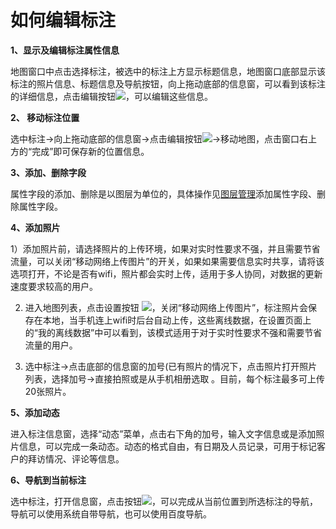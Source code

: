 # 如何编辑标注

**1、显示及编辑标注属性信息**

地图窗口中点击选择标注，被选中的标注上方显示标题信息，地图窗口底部显示该标注的照片信息、标题信息及导航按钮，向上拖动底部的信息窗，可以看到该标注的详细信息，点击编辑按钮![](http://pic.dituwuyou.com/map%2Fpicture%2Fmobile%2Fmeditmark.png)，可以编辑这些信息。

**2、 移动标注位置**

选中标注->向上拖动底部的信息窗->点击编辑按钮![](http://pic.dituwuyou.com/map%2Fpicture%2Fmobile%2Fmeditmark.png)->移动地图，点击窗口右上方的“完成”即可保存新的位置信息。

**3、添加、删除字段**

属性字段的添加、删除是以图层为单位的，具体操作见[图层管理](/m-layers.html)添加属性字段、删除属性字段。

**4、添加照片**

1）添加照片前，请选择照片的上传环境，如果对实时性要求不强，并且需要节省流量，可以关闭“移动网络上传图片”的开关，如果如果需要信息实时共享，请将该选项打开，不论是否有wifi，照片都会实时上传，适用于多人协同，对数据的更新速度要求较高的用户。

2) 进入地图列表，点击设置按钮 ![](http://pic.dituwuyou.com/map%2Fpicture%2Fmobile%2Fmsettings.png)，关闭“移动网络上传图片”，标注照片会保存在本地，当手机连上wifi时后台自动上传，这些离线数据，在设置页面上的“我的离线数据”中可以看到，该模式适用于对于实时性要求不强和需要节省流量的用户。

3) 选中标注->点击底部的信息窗的加号(已有照片的情况下，点击照片打开照片列表，选择加号->直接拍照或是从手机相册选取 。目前，每个标注最多可上传20张照片。


**5、添加动态**

进入标注信息窗，选择“动态”菜单，点击右下角的加号，输入文字信息或是添加照片信息，可以完成一条动态。动态的格式自由，有日期及人员记录，可用于标记客户的拜访情况、评论等信息。

**6、导航到当前标注**

选中标注，打开信息窗，点击按钮![](http://pic.dituwuyou.com/map%2Fpicture%2Fmobile%2Fmnavi.png)，可以完成从当前位置到所选标注的导航，导航可以使用系统自带导航，也可以使用百度导航。

